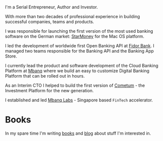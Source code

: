 I'm a <span class="important">Serial Entrepreneur, Author and Investor</span>.

With more than two decades of professional experience in building successful companies, teams and products.

I was responsible for launching the first version of the most used banking software on the German market: <a href="https://apps.apple.com/de/app/starmoney-financemanagement/id1237596145" target="_blank">StarMoney</a> for the Mac OS platform.

I <span class="important">led the development of worldwide first Open Banking API</span> at <a href="https://www.fidor.com/solutions/developer" target="_blank">Fidor Bank</a>. I managed two teams responsible for the Banking API and the Banking App Store.

I currently <span class="important">lead the product and software development</span> of the Cloud Banking Platform at <a href="https://mbanq.com/cloud" target="_blank">Mbanq</a> where we build an easy to customize Digital Banking Platform that can be rolled out in hours.

As an Interim CTO I helped to build the first version of <a href="https://www.cometum.com" target="_blank">Cometum</a> - the Investment Platform for the new generation.

I established and led <a href="https://labs.mbanq.io" target="_blank">Mbanq Labs</a> - Singapore based `FinTech` accelerator.

# Books
In my spare time I'm writing <a href="https://www.amazon.de/-/en/Igor-Kostyuchenok-ebook/dp/B0BWFK212S" target="_blank">books</a> and <a href="/blog">blog</a> about stuff I'm interested in.




